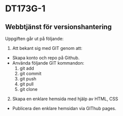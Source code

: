 # DT173G-1
## Webbtjänst för versionshantering
Uppgiften går ut på följande:  

1. Att bekant sig med GIT genom att:
  * Skapa konto och repo på Github.
  * Använda följande GIT kommandon: 
    1. git add
    2. git commit
    3. git push
    4. git pull
    5. git clone
 2. Skapa en enklare hemsida med hjälp av HTML, CSS
  * Publicera den enklare hemsidan via GIThub pages. 
